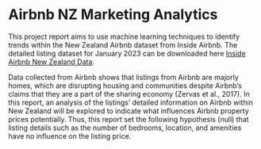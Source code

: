 # Airbnb NZ Marketing Analytics

This project report aims to use machine learning techniques to identify trends within the New Zealand Airbnb dataset from Inside Airbnb. The detailed listing dataset for January 2023 can be downloaded here [Inside Airbnb New Zealand Data](https://drive.google.com/file/d/1UWChek41jicYy1G08lDvlnuj8L9gInEe/view?usp=drive_link). 

Data collected from Airbnb shows that listings from Airbnb are majorly homes, which are disrupting housing and communities despite Airbnb’s claims that they are a part of the sharing economy (Zervas et al., 2017). In this report, an analysis of the listings’ detailed information on Airbnb within New Zealand will be explored to indicate what influences Airbnb property prices potentially. Thus, this report set the following hypothesis (null) that listing details such as the number of bedrooms, location, and amenities have no influence on the listing price. 
